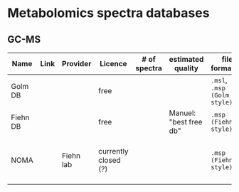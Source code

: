# Metabolomics spectra databases

## GC-MS

Name | Link | Provider | Licence | \# of spectra | estimated quality | file format(s) | comments
---|---|---|---|---|---|---|---
Golm DB | | | free | | | `.msl`, `.msp (Golm DB style)` | 
Fiehn DB | | | free | | Manuel: "best free db" | `.msp (Fiehn DB style)` | 
NOMA | | Fiehn lab | currently closed (?) | | | `.msp (Fiehn DB style)` | based on the free "Fiehn DB", under construction

